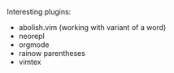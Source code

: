 Interesting plugins:

* abolish.vim (working with variant of a word)
* neorepl
* orgmode
* rainow parentheses
* vimtex



